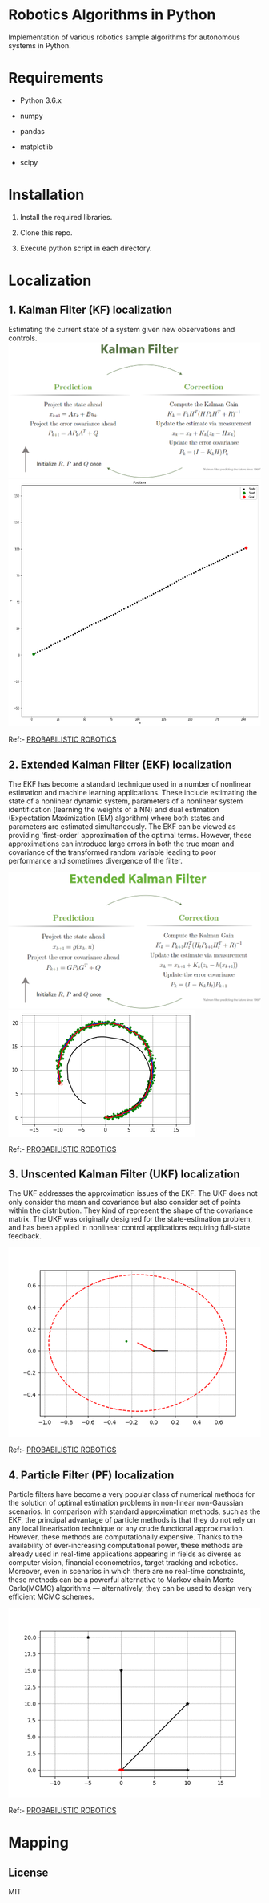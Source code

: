
# Robotics Algorithms in Python

Implementation of various robotics sample algorithms for autonomous systems in Python.


# Requirements

- Python 3.6.x

- numpy

- pandas

- matplotlib

- scipy


# Installation

1. Install the required libraries.

2. Clone this repo.

3. Execute python script in each directory.


# Localization

## 1. Kalman Filter (KF) localization

Estimating the current state of a system given new observations and controls. 
![Kalman Filter](Localization/kf.png)
![Kalman Filter](Localization/kf_graph.png)


Ref:- [PROBABILISTIC ROBOTICS](http://www.probabilistic-robotics.org/)


## 2. Extended Kalman Filter (EKF) localization
The EKF has become a standard technique used in a number of nonlinear estimation and machine learning applications. These include estimating the state of a nonlinear dynamic system, parameters of a nonlinear system identification (learning the weights of a NN) and dual estimation (Expectation Maximization (EM) algorithm) where both states and parameters are estimated simultaneously. The EKF can be viewed as providing 'first-order' approximation of the optimal terms. However, these approximations can introduce large errors in both the true mean and covariance of the transformed random variable leading to poor performance and sometimes divergence of the filter.

![Extended Kalman Filter](Localization/ekf_algo.png)
![Extended Kalman Filter](Localization/ekf_graph.png)


Ref:- [PROBABILISTIC ROBOTICS](http://www.probabilistic-robotics.org/)

## 3. Unscented Kalman Filter (UKF) localization
The UKF addresses the approximation issues of the EKF. The UKF does not only consider the mean and covariance but also consider set of points within the distribution. They kind of represent the shape of the covariance matrix. The UKF was originally designed for the state-estimation problem, and has been applied in nonlinear control applications requiring full-state feedback.

![Unscented Kalman Filter](Localization/ukf_animation.gif)

Ref:- [PROBABILISTIC ROBOTICS](http://www.probabilistic-robotics.org/)

## 4. Particle Filter (PF) localization
Particle filters have become a very popular class of numerical methods for the solution of optimal estimation problems in non-linear non-Gaussian scenarios. In comparison with standard  approximation  methods,  such  as  the  EKF,  the  principal  advantage of  particle  methods  is  that  they  do  not  rely  on  any  local  linearisation  technique  or  any  crude  functional approximation. However, these methods are computationally expensive.  Thanks to the availability of ever-increasing computational power, these methods are already used in real-time applications appearing in fields as diverse as computer vision, financial econometrics, target tracking and robotics.  Moreover, even in scenarios in which there are no real-time constraints, these methods can be a powerful alternative to Markov chain Monte Carlo(MCMC) algorithms — alternatively, they can be used to design very efficient MCMC schemes.

![Particle Filter](Localization/pf_animation.gif)


Ref:- [PROBABILISTIC ROBOTICS](http://www.probabilistic-robotics.org/)

# Mapping


## License 

MIT










